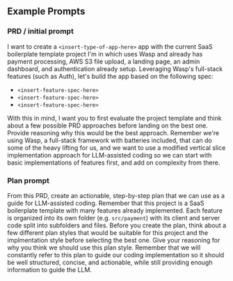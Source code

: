## Example Prompts

### PRD / initial prompt

I want to create a `<insert-type-of-app-here>` app with the current SaaS boilerplate template project I'm in which uses Wasp and already has payment processing, AWS S3 file upload, a landing page, an admin dashboard, and authentication already setup. Leveraging Wasp's full-stack features (such as Auth), let's build the app based on the following spec: 
  - `<insert-feature-spec-here>` 
  - `<insert-feature-spec-here>` 
  - `<insert-feature-spec-here>` 

With this in mind, I want you to first evaluate the project template and think about a few possible PRD approaches before landing on the best one. Provide reasoning why this would be the best approach. Remember we're using Wasp, a full-stack framework with batteries included, that can do some of the heavy lifting for us, and we want to use a modified vertical slice implementation approach for LLM-assisted coding so we can start with basic implementations of features first, and add on complexity from there.

### Plan prompt

From this PRD, create an actionable, step-by-step plan that we can use as a guide for LLM-assisted coding. Remember that this project is a SaaS boilerplate template with many features already implemented. Each feature is organized into its own folder (e.g. `src/payment`) with its client and server code split into subfolders and files. Before you create the plan, think about a few different plan styles that would be suitable for this project and the implmentation style before selecting the best one. Give your reasoning for why you think we should use this plan style. Remember that we will constantly refer to this plan to guide our coding implementation so it should be well structured, concise, and actionable, while still providing enough information to guide the LLM.
